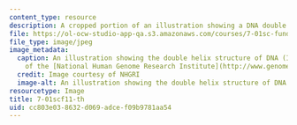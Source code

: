 ```yaml
---
content_type: resource
description: A cropped portion of an illustration showing a DNA double helix.
file: https://ol-ocw-studio-app-qa.s3.amazonaws.com/courses/7-01sc-fundamentals-of-biology-fall-2011/cc803e038632d069adcef09b9781aa54_7-01scf11-th.jpg
file_type: image/jpeg
image_metadata:
  caption: An illustration showing the double helix structure of DNA (Image courtesy
    of the [National Human Genome Research Institute](http://www.genome.gov/)).
  credit: Image courtesy of NHGRI
  image-alt: An illustration showing the double helix structure of DNA
resourcetype: Image
title: 7-01scf11-th
uid: cc803e03-8632-d069-adce-f09b9781aa54
---
```

